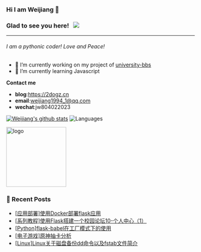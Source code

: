 ### Hi I am Weijiang 👋 
### Glad to see you here! &nbsp; ![](https://visitor-badge.glitch.me/badge?page_id=weijiang1994.weijiang1994&style=flat-square&color=0088cc)
---
###### I am a pythonic coder! Love and Peace!
- 🔭 I’m currently working on my project of [university-bbs](https://github.com/weijiang1994/university-bbs)
- 🌱 I’m currently learning Javascript

**Contact me**
- **blog**:https://2dogz.cn
- **email**:weijiang1994_1@qq.com
- **wechat**:jw804022023

[![Weijiang's github stats](https://github-readme-stats.vercel.app/api?username=weijiang1994&show_icons=true&theme=dark&hide_border=true)](https://github.com/weijiang1994/github-readme-stats)
![Languages](https://github-readme-stats.vercel.app/api/top-langs/?username=weijiang1994&&show_icons=true&hide_border=true&theme=dark&layout=compact&langs_count=8&exclude_repo=wxGo)
<!--
**weijiang1994/weijiang1994** is a ✨ _special_ ✨ repository because its `README.md` (this file) appears on your GitHub profile.

Here are some ideas to get you started:

- 🔭 I’m currently working on ...
- 🌱 I’m currently learning ...
- 👯 I’m looking to collaborate on ...
- 🤔 I’m looking for help with ...
- 💬 Ask me about ...
- 📫 How to reach me: ...
- 😄 Pronouns: ...
- ⚡ Fun fact: ...
-->

<img src="https://github-profile-trophy.vercel.app/?username=weijiang1994&theme=dark&column=7&margin-w=10" alt="logo" height="160" align="center" />


### 📝 Recent Posts
<!-- BLOG-POST-LIST:START -->
- [[应用部署]使用Docker部署flask应用](https://2dogz.cn/blog/article/56/)
- [[系列教程]使用Flask搭建一个校园论坛10-个人中心（1）](https://2dogz.cn/blog/article/55/)
- [[Python]flask-babel在工厂模式下的使用](https://2dogz.cn/blog/article/54/)
- [[电子游戏]原神抽卡分析](https://2dogz.cn/blog/article/53/)
- [[Linux]Linux关于磁盘备份dd命令以及fstab文件简介](https://2dogz.cn/blog/article/52/)
<!-- BLOG-POST-LIST:END -->
